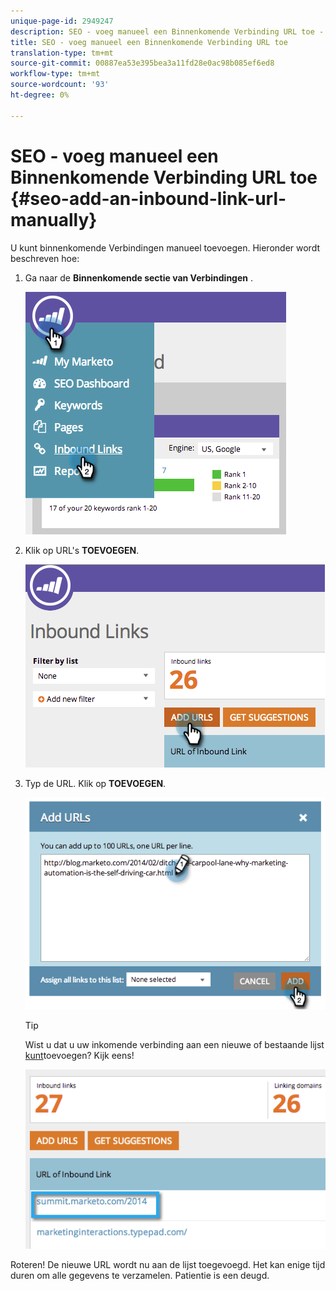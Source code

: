 ```yaml
---
unique-page-id: 2949247
description: SEO - voeg manueel een Binnenkomende Verbinding URL toe - Marketo Docs - de Documentatie van het Product
title: SEO - voeg manueel een Binnenkomende Verbinding URL toe
translation-type: tm+mt
source-git-commit: 00887ea53e395bea3a11fd28e0ac98b085ef6ed8
workflow-type: tm+mt
source-wordcount: '93'
ht-degree: 0%

---
```



# SEO - voeg manueel een Binnenkomende Verbinding URL toe {#seo-add-an-inbound-link-url-manually}

U kunt binnenkomende Verbindingen manueel toevoegen. Hieronder wordt beschreven hoe:

1. Ga naar de **Binnenkomende sectie van Verbindingen** .

   ![](assets/image2014-9-18-13-3a40-3a3.png)

1. Klik op URL&#39;s **TOEVOEGEN**.

   ![](assets/image2014-9-18-13-3a40-3a8.png)

1. Typ de URL. Klik op **TOEVOEGEN**.

   ![](assets/image2014-9-18-13-3a40-3a32.png)

   >[!TIP]
   >
   >Wist u dat u uw inkomende verbinding aan een nieuwe of bestaande lijst [kunt](../../../../product-docs/additional-apps/seo/understanding-seo/seo-managing-lists.md)toevoegen? Kijk eens!

   ![](assets/image2014-9-18-13-3a41-3a14.png)

Roteren! De nieuwe URL wordt nu aan de lijst toegevoegd. Het kan enige tijd duren om alle gegevens te verzamelen. Patientie is een deugd.
